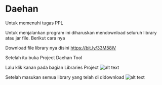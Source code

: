 # Daehan
Untuk memenuhi tugas PPL

Untuk menjalankan program ini diharuskan mendownload seluruh library atau jar file.
Berikut cara nya

Download file library nya disini https://bit.ly/33M58lV

Setelah itu buka Project Daehan Tool

Lalu klik kanan pada bagian Libraries Project
![alt text](https://drive.google.com/file/d/1HAsy483rqzhok_g-ES23ZiX_nceClBOX/view?usp=sharing)

Setelah masukan semua library yang telah di didownload
![alt text](https://drive.google.com/file/d/1xctfJGODNIjQcvVOM2v4PPLG78a40m_q/view?usp=sharing)
